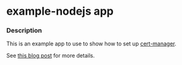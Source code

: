 # example-nodejs app

### Description

This is an example app to use to show how to set up [cert-manager](https://github.com/jetstack/cert-manager).

See [this blog post](https://medium.com/@jessgreb01/automated-tls-with-cert-manager-and-letsencrypt-for-kubernetes-7daaa5e0cae4) for more details.